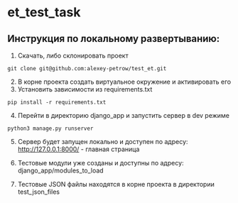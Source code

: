 # et_test_task
## Инструкция по локальному развертыванию:
1) Скачать, либо склонировать проект
```
git clone git@github.com:alexey-petrow/test_et.git
```
2) В корне проекта создать виртуальное окружение и активировать его
3) Установить зависимости из requirements.txt
```
pip install -r requirements.txt
```
4) Перейти в директорию django_app и запустить сервер в dev режиме
```
python3 manage.py runserver
```
5) Сервер будет запущен локально и доступен по адресу:
http://127.0.0.1:8000/ - главная страница

6) Тестовые модули уже созданы и доступны по адресу: django_app/modules_to_load
7) Тестовые JSON файлы находятся в корне проекта в директории test_json_files